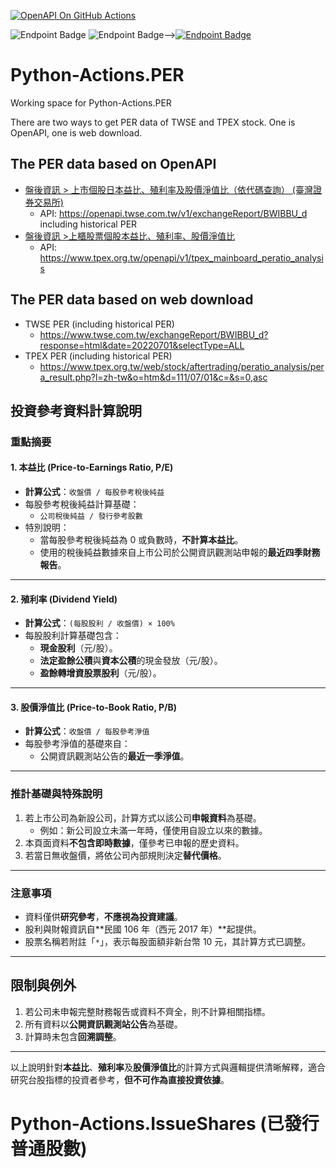 [![OpenAPI On GitHub Actions](https://github.com/wenchiehlee/Python-Actions.PER/actions/workflows/Actions.yaml/badge.svg)](https://github.com/wenchiehlee/Python-Actions.PER/actions/workflows/Actions.yaml)

![Endpoint Badge](https://img.shields.io/endpoint?url=https://raw.githubusercontent.com/wenchiehlee/Python.TWSE-PER/main/TWSE.json)
![Endpoint Badge](https://img.shields.io/endpoint?url=https://raw.githubusercontent.com/wenchiehlee/Python.TWSE-PER/main/TPEX.json)⟶[![Endpoint Badge](https://img.shields.io/endpoint?url=https://raw.githubusercontent.com/wenchiehlee/Python.TWSE-PER/main/TWSE_TPEX.json)](TWSE_TPEX.csv)

# Python-Actions.PER
Working space for Python-Actions.PER

There are two ways to get PER data of TWSE and TPEX stock. One is OpenAPI, one is web download.
## The PER data based on OpenAPI
  * [盤後資訊 > 上市個股日本益比、殖利率及股價淨值比（依代碼查詢） (臺灣證券交易所)](https://data.gov.tw/dataset/11547)
      *  API: https://openapi.twse.com.tw/v1/exchangeReport/BWIBBU_d including historical PER
  * [盤後資訊 >上櫃股票個股本益比、殖利率、股價淨值比](https://data.gov.tw/dataset/11373)
      *  API: https://www.tpex.org.tw/openapi/v1/tpex_mainboard_peratio_analysis 

## The PER data based on web download
  * TWSE PER (including historical PER)
    * https://www.twse.com.tw/exchangeReport/BWIBBU_d?response=html&date=20220701&selectType=ALL
  * TPEX PER (including historical PER)
    * https://www.tpex.org.tw/web/stock/aftertrading/peratio_analysis/pera_result.php?l=zh-tw&o=htm&d=111/07/01&c=&s=0,asc

## 投資參考資料計算說明

### 重點摘要

#### 1. **本益比 (Price-to-Earnings Ratio, P/E)**
- **計算公式**：`收盤價 / 每股參考稅後純益`
- 每股參考稅後純益計算基礎：
  - `公司稅後純益 / 發行參考股數`
- 特別說明：
  - 當每股參考稅後純益為 0 或負數時，**不計算本益比**。
  - 使用的稅後純益數據來自上市公司於公開資訊觀測站申報的**最近四季財務報告**。

---

#### 2. **殖利率 (Dividend Yield)**
- **計算公式**：`(每股股利 / 收盤價) × 100%`
- 每股股利計算基礎包含：
  - **現金股利**（元/股）。
  - **法定盈餘公積**與**資本公積**的現金發放（元/股）。
  - **盈餘轉增資股票股利**（元/股）。

---

#### 3. **股價淨值比 (Price-to-Book Ratio, P/B)**
- **計算公式**：`收盤價 / 每股參考淨值`
- 每股參考淨值的基礎來自：
  - 公開資訊觀測站公告的**最近一季淨值**。

---

### 推計基礎與特殊說明
1. 若上市公司為新設公司，計算方式以該公司**申報資料**為基礎。
   - 例如：新公司設立未滿一年時，僅使用自設立以來的數據。
2. 本頁面資料**不包含即時數據**，僅參考已申報的歷史資料。
3. 若當日無收盤價，將依公司內部規則決定**替代價格**。

---

### 注意事項
- 資料僅供**研究參考**，**不應視為投資建議**。
- 股利與財報資訊自**民國 106 年（西元 2017 年）**起提供。
- 股票名稱若附註「`*`」，表示每股面額非新台幣 10 元，其計算方式已調整。

---

## 限制與例外
1. 若公司未申報完整財務報告或資料不齊全，則不計算相關指標。
2. 所有資料以**公開資訊觀測站公告**為基礎。
3. 計算時未包含**回溯調整**。

---

以上說明針對**本益比**、**殖利率**及**股價淨值比**的計算方式與邏輯提供清晰解釋，適合研究台股指標的投資者參考，**但不可作為直接投資依據**。

# Python-Actions.IssueShares (已發行普通股數)
